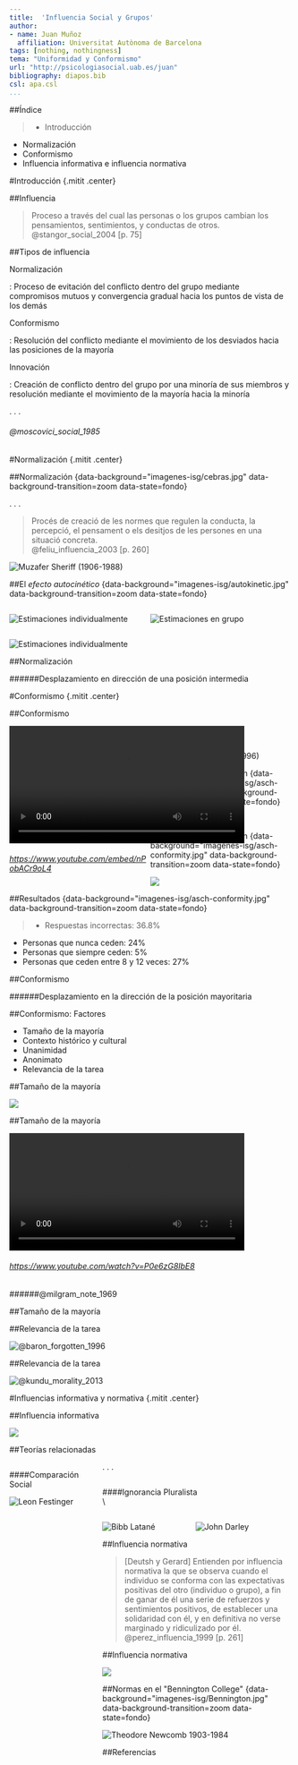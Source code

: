 ```yaml
---
title:  'Influencia Social y Grupos'
author:
- name: Juan Muñoz
  affiliation: Universitat Autònoma de Barcelona
tags: [nothing, nothingness]
tema: "Uniformidad y Conformismo"
url: "http://psicologiasocial.uab.es/juan"
bibliography: diapos.bib
csl: apa.csl
...
```


##Índice

>* Introducción
* Normalización
* Conformismo
* Influencia informativa e influencia normativa



<!--
#Conformismo

¿Ponerla como imagen de fondo?
![Gallinas inconformistas](imagenes/chickenprotest.jpg "Gallinas inconformistas")
-->

#Introducción {.mitit .center}

##Influencia
> Proceso a través del cual las personas o los grupos cambian los pensamientos, sentimientos, y conductas de otros.\
@stangor_social_2004 [p. 75]


##Tipos de influencia

Normalización

:   Proceso de evitación del conflicto dentro del grupo mediante compromisos mutuos y convergencia gradual hacia los puntos de vista de los demás

Conformismo

:   Resolución del conflicto mediante el movimiento de los desviados hacia las posiciones de la mayoría

Innovación

:   Creación de conflicto dentro del grupo por una minoría de sus miembros y resolución mediante el movimiento de la mayoría hacia la minoría

. . .

###### @moscovici_social_1985


#Normalización {.mitit .center}

##Normalización {data-background="imagenes-isg/cebras.jpg" data-background-transition=zoom data-state=fondo}

. . .

>Procés de creació de les normes que regulen la conducta, la percepció, el pensament o els desitjos de les persones en una situació concreta.\
@feliu_influencia_2003 [p. 260]

![Muzafer Sheriff\
(1906-1988)](imagenes-isg/Sherif.jpg)


##El _efecto autocinético_ {data-background="imagenes-isg/autokinetic.jpg" data-background-transition=zoom data-state=fondo}

<div id="column1" style="float:left; margin:0; width:50%;">

![Estimaciones individualmente](imagenes-isg/EfectoAutocinetico-1.svg)

</div>

<div id="column2" style="float:left; margin:0; width:50%;">

![Estimaciones en grupo](imagenes-isg/EfectoAutocinetico-2.svg)

</div>

<div id="column3" style="float:left; margin:0; width:100%;">

![Estimaciones individualmente](imagenes-isg/EfectoAutocinetico-3.svg)

</div>

##Normalización

<object id="svg1"  data="imagenes-isg/Normalizacion.svg" type="image/svg+xml"></object>

######Desplazamiento en dirección de una posición intermedia

#Conformismo {.mitit .center}

##Conformismo

<div id="column1" style="float:left; margin:0; width:50%;">

<video width="420"  class="stretch" controls>
	<source src="multimedia/classic-candid.mp4" type="video/mp4">
	<source src="https://www.youtube.com/embed/nPobACr9oL4" type="video/mp4">"
</video>

###### <https://www.youtube.com/embed/nPobACr9oL4>

</div>

. . .

<div id="column1" style="float:left; margin:0; width:50%;">

![Solomon Asch\
(1907-1996)](imagenes-isg/Asch.jpg)

</div>

<!--
#Conformismo

>>Movimiento por parte de la(s) persona(s) discrepante(s) hacia la norma del grupo como una función de la presión social explícita o implícita de los miembros del grupo.
@Allen

-->

##El experimento de Asch {data-background="imagenes-isg/asch-conformity.jpg" data-background-transition=zoom data-state=fondo}

![](imagenes-isg/Asch-1.svg)

##El experimento de Asch {data-background="imagenes-isg/asch-conformity.jpg" data-background-transition=zoom data-state=fondo}

![](imagenes-isg/Asch-2.svg)

##Resultados {data-background="imagenes-isg/asch-conformity.jpg" data-background-transition=zoom data-state=fondo}

>- Respuestas incorrectas: 36.8%
- Personas que nunca ceden: 24%
- Personas que siempre ceden: 5%
- Personas que ceden entre 8 y 12 veces: 27%

##Conformismo

<object id="svg1"  data="imagenes-isg/Conformismo.svg" type="image/svg+xml"></object>

######Desplazamiento en la dirección de la posición mayoritaria

##Conformismo: Factores

* Tamaño de la mayoría
* Contexto histórico y cultural
* Unanimidad
* Anonimato
* Relevancia de la tarea

##Tamaño de la mayoría

![](imagenes-isg/Asch-EfectoMayoria.jpg)

##Tamaño de la mayoría

<video width="420"  class="stretch" controls><source src="multimedia/Stanley Milgram - Conformity and Independence.mp4"></video>

###### <https://www.youtube.com/watch?v=P0e6zG8IbE8>

######@milgram_note_1969


##Tamaño de la mayoría

<object id="svg1"  data="imagenes-isg/TamañoMayoria.svg" type="image/svg+xml"></object>

<!--
<div data-svg-fragment="imagenes-isg/TamañoMayoria.svg#[*|label=base]" class="svg">
  <a class="fragment" title="[*|label=segundo]"></a>
  <a class="fragment" title="[*|label=circulos]"></a>
</div>
-->
##Relevancia de la tarea

![@baron_forgotten_1996](imagenes-isg/Asch-RelevanciaTarea.jpg)

##Relevancia de la tarea

![@kundu_morality_2013](imagenes-isg/Asch-Relevancia.jpg)


#Influencias informativa y normativa {.mitit .center}

<!--
##

Deutsch, M., & Gerard, H. B. (1973). Estudio de las influencias sociales normativa e informativas sobre el criterio individual. In H. Proshansky & B. Seidenberg (Eds.), Estudios básicos de psicología social (pp. 490–502). Madrid: Tecnos.

###### @deutsch_estudio_1973
-->

##Influencia informativa

![](imagenes-isg/InfluenciaInformativa.jvg)

<!--
<div data-svg-fragment="imagenes-isg/influencia-informativa.svg#[*|label=capa1]" class="svg">
  <a class="fragment" title="[*|label=capa2]"></a>
  <a class="fragment" title="[*|label=capa3]"></a>
  <a class="fragment" title="[*|label=capa4]"></a>
  <a class="fragment" title="[*|label=capa5]"></a>
</div>
-->

##Teorías relacionadas

<div id="column1" style="float:left; margin:0; width:33%;">

####Comparación Social

![Leon Festinger](imagenes-isg/Festinger.jpg)

</div>

. . .

<div id="column2" style="float:left; margin:0; width:66%;">

####Ignorancia Pluralista\
\

<div id="column2.1" style="float:left; margin:0; width:50%;">

![Bibb Latané](imagenes-isg/Latane.jpg)

</div>

<div id="column2.2" style="float:left; margin:0; width:50%;">

![John Darley](imagenes-isg/Darley.jpg)

</div>


##Influencia normativa

>[Deutsh y Gerard] Entienden por influencia normativa la que se observa cuando el individuo se conforma con las expectativas positivas del otro (individuo o grupo), a fin de ganar de él una serie de refuerzos y sentimientos positivos, de establecer una solidaridad con él, y en definitiva no verse marginado y ridiculizado por él.\
@perez_influencia_1999 [p. 261]

##Influencia normativa

![](imagenes-isg/InfluenciaNormativa.jpg)

<!--
<div data-svg-fragment="imagenes-isg/influencia-normativa.svg#[*|label=capa1]" class="svg">
  <a class="fragment" title="[*|label=capa2]"></a>
  <a class="fragment" title="[*|label=capa3]"></a>
  <a class="fragment" title="[*|label=capa4]"></a>
</div>
-->

##Normas en el "Bennington College" {data-background="imagenes-isg/Bennington.jpg" data-background-transition=zoom data-state=fondo}

![Theodore Newcomb\
1903-1984](imagenes-isg/Newcomb.jpg)


##Referencias
